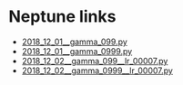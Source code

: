 # Neptune links

 * [2018_12_01__gamma_099.py](https://app.neptune.ml/-/dashboard/experiment/d429e33b-9f7e-41a5-a7ad-0be015dc8d2e/summary)
 * [2018_12_01__gamma_0999.py](https://app.neptune.ml/-/dashboard/experiment/89a1b08c-bc68-4865-b18b-b4ed83a0e039/summary)
 * [2018_12_02__gamma_099__lr_00007.py](https://app.neptune.ml/-/dashboard/experiment/6d49c81c-2505-452c-a3fe-fd1f1f14d546/summary)
 * [2018_12_02__gamma_0999__lr_00007.py](https://app.neptune.ml/-/dashboard/experiment/3fd1ba71-9804-45a4-9eac-694353ce8354/summary)